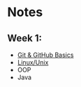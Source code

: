 # Notes

## Week 1:
 - [Git & GitHub Basics](./misc/intro-git.md)
 - [Linux/Unix](./misc/unix-linux.md)
 - OOP
 - Java
